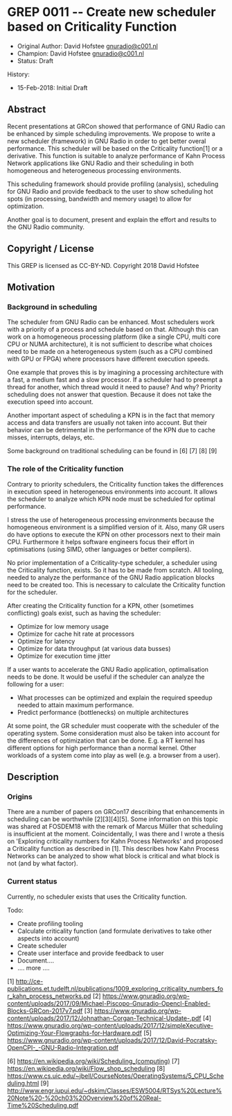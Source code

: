 # GREP 0011 -- Create new scheduler based on Criticality Function

- Original Author: David Hofstee <gnuradio@c001.nl>
- Champion: David Hofstee <gnuradio@c001.nl>
- Status: Draft 

History:
- 15-Feb-2018: Initial Draft

## Abstract

Recent presentations at GRCon showed that performance of GNU Radio can
be enhanced by simple scheduling improvements. We propose to write a new scheduler
(framework) in GNU Radio in order to get better overal performance. This scheduler
will be based on the Criticality function[1] or a derivative. This function is 
suitable to analyze performance of Kahn Process Network applications like GNU Radio 
and their scheduling in both homogeneous and heterogeneous processing environments.

This scheduling framework should provide profiling (analysis), scheduling
for GNU Radio and provide feedback to the user to show scheduling hot spots (in
processing, bandwidth and memory usage) to allow for optimization.

Another goal is to document, present and explain the effort and results to the
GNU Radio community. 

## Copyright / License

This GREP is licensed as CC-BY-ND.
Copyright 2018 David Hofstee

## Motivation

### Background in scheduling
The scheduler from GNU Radio can be enhanced. Most schedulers work with a priority
of a process and schedule based on that. Although this can work on a 
homogeneous processing platform (like a single CPU, multi core CPU or NUMA 
architecture), it is not sufficient to describe what choices need to be made on 
a heterogeneous system (such as a CPU combined with GPU or FPGA) where processors 
have different execution speeds. 

One example that proves this is by imagining a processing architecture with a fast, 
a medium fast and a slow processor. If a scheduler had to preempt a thread for 
another, which thread would it need to pause? And why? Priority scheduling does 
not answer that question. Because it does not take the execution speed into account. 

Another important aspect of scheduling a KPN is in the fact that memory access and 
data transfers are usually not taken into account. But their behavior can be 
detrimental in the performance of the KPN due to cache misses, interrupts, delays, 
etc. 

Some background on traditional scheduling can be found in [6] [7] [8] [9]

### The role of the Criticality function
Contrary to priority schedulers, the Criticality function takes the differences 
in execution speed in heterogeneous environments into account. It allows the 
scheduler to analyze which KPN node must be scheduled for optimal performance.

I stress the use of heterogeneous processing environments because the 
homogeneous environment is a simplified version of it. Also, many GR users do have 
options to execute the KPN on other processors next to their main CPU. Furthermore
it helps software engineers focus their effort in optimisations (using SIMD, 
other languages or better compilers). 

No prior implementation of a Criticality-type scheduler, a scheduler using the 
Criticality function, exists. So it has to be made from scratch. All tooling, 
needed to analyze the performance of the GNU Radio application blocks need to be 
created too. This is necessary to calculate the Criticality function for the
scheduler. 

After creating the Criticality function for a KPN, other (sometimes conflicting) 
goals exist, such as having the scheduler:
- Optimize for low memory usage
- Optimize for cache hit rate at processors
- Optimize for latency
- Optimize for data throughput (at various data busses)
- Optimize for execution time jitter

If a user wants to accelerate the GNU Radio application, optimalisation needs to
be done. It would be useful if the scheduler can analyze the following for a user:
- What processes can be optimized and explain the required speedup needed to
  attain maximum performance. 
- Predict performance (bottlenecks) on multiple architectures

At some point, the GR scheduler must cooperate with the scheduler of the operating
system. Some consideration must also be taken into account for the differences 
of optimization that can be done. E.g. a RT kernel has different options for
high performance than a normal kernel. Other workloads of a system come into play
as well (e.g. a browser from a user). 
  
## Description

### Origins
There are a number of papers on GRCon17 describing that enhancements in scheduling
can be worthwhile [2][3][4][5]. Some information on this topic was shared at FOSDEM18
with the remark of Marcus Müller that scheduling is insufficient at the moment.
Coincidentally, I was there and I wrote a thesis on 'Exploring criticality
numbers for Kahn Process Networks' and proposed a Criticality function as described
in [1]. This describes how Kahn Process Networks can be analyzed to show what block
is critical and what block is not (and by what factor). 


### Current status
Currently, no scheduler exists that uses the Criticality function. 

Todo:
- Create profiling tooling
- Calculate criticality function (and formulate derivatives to take other aspects into account)
- Create scheduler
- Create user interface and provide feedback to user
- Document.... 
- .... more .... 


[1] http://ce-publications.et.tudelft.nl/publications/1009_exploring_criticality_numbers_for_kahn_process_networks.pd
[2] https://www.gnuradio.org/wp-content/uploads/2017/09/Michael-Piscopo-Gnuradio-Opencl-Enabled-Blocks-GRCon-2017v7.pdf
[3] https://www.gnuradio.org/wp-content/uploads/2017/12/Johnathan-Corgan-Technical-Update-.pdf
[4] https://www.gnuradio.org/wp-content/uploads/2017/12/simpleXecutive-Optimizing-Your-Flowgraphs-for-Hardware.pdf
[5] https://www.gnuradio.org/wp-content/uploads/2017/12/David-Pocratsky-OpenCPI-_-GNU-Radio-Integration.pdf

[6] https://en.wikipedia.org/wiki/Scheduling_(computing)
[7] https://en.wikipedia.org/wiki/Flow_shop_scheduling
[8] https://www.cs.uic.edu/~jbell/CourseNotes/OperatingSystems/5_CPU_Scheduling.html
[9] http://www.engr.iupui.edu/~dskim/Classes/ESW5004/RTSys%20Lecture%20Note%20-%20ch03%20Overview%20of%20Real-Time%20Scheduling.pdf
	
